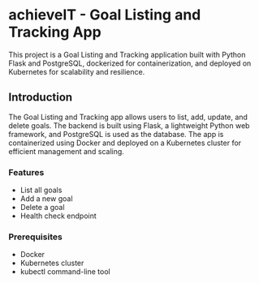 # achieveIT - Goal Listing and Tracking App

This project is a Goal Listing and Tracking application built with Python Flask and PostgreSQL, dockerized for containerization, and deployed on Kubernetes for scalability and resilience.

## Introduction

The Goal Listing and Tracking app allows users to list, add, update, and delete goals. The backend is built using Flask, a lightweight Python web framework, and PostgreSQL is used as the database. The app is containerized using Docker and deployed on a Kubernetes cluster for efficient management and scaling.

### Features

- List all goals
- Add a new goal
- Delete a goal
- Health check endpoint

### Prerequisites

- Docker
- Kubernetes cluster
- kubectl command-line tool
